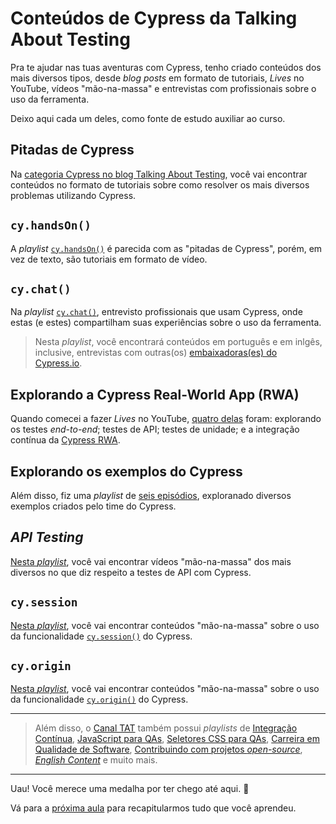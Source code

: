 # Conteúdos de Cypress da Talking About Testing

Pra te ajudar nas tuas aventuras com Cypress, tenho criado conteúdos dos mais diversos tipos, desde _blog posts_ em formato de tutoriais, _Lives_ no YouTube, vídeos "mão-na-massa" e entrevistas com profissionais sobre o uso da ferramenta.

Deixo aqui cada um deles, como fonte de estudo auxiliar ao curso.

## Pitadas de Cypress

Na [categoria Cypress no blog Talking About Testing](https://talkingabouttesting.com/category/cypress/), você vai encontrar conteúdos no formato de tutoriais sobre como resolver os mais diversos problemas utilizando Cypress.

## `cy.handsOn()`

A _playlist_ [`cy.handsOn()`](https://www.youtube.com/playlist?list=PL-eblSNRj0QHIRCg9hYUYzSY87EyWo4k_) é parecida com as "pitadas de Cypress", porém, em vez de texto, são tutoriais em formato de vídeo.

## `cy.chat()`

Na _playlist_ [`cy.chat()`](https://www.youtube.com/playlist?list=PL-eblSNRj0QH95Kx6iMR_Fwk5WsCM89Ha), entrevisto profissionais que usam Cypress, onde estas (e estes) compartilham suas experiências sobre o uso da ferramenta.

> Nesta _playlist_, você encontrará conteúdos em português e em inlgês, inclusive, entrevistas com outras(os) [embaixadoras(es) do Cypress.io](https://www.cypress.io/ambassadors/).

## Explorando a Cypress Real-World App (RWA)

Quando comecei a fazer _Lives_ no YouTube, [quatro delas](https://youtube.com/playlist?list=PL-eblSNRj0QGU6gO4Yhb27ZwaCASG-lQl) foram: explorando os testes _end-to-end_; testes de API; testes de unidade; e a integração contínua da [Cypress RWA](https://github.com/cypress-io/cypress-realworld-app).

## Explorando os exemplos do Cypress

Além disso, fiz uma _playlist_ de [seis episódios](https://youtube.com/playlist?list=PL-eblSNRj0QFFRzKi2GP0U-I5xFlUHW5E), exploranado diversos exemplos criados pelo time do Cypress.

## _API Testing_

[Nesta _playlist_](https://www.youtube.com/playlist?list=PL-eblSNRj0QGkMqsqxUvy7VI4VfXEUp-G), você vai encontrar vídeos "mão-na-massa" dos mais diversos no que diz respeito a testes de API com Cypress.

## `cy.session`

[Nesta _playlist_](https://www.youtube.com/playlist?list=PL-eblSNRj0QF1RA4fd9FrDVov_uyYfCAL), você vai encontrar conteúdos "mão-na-massa" sobre o uso da funcionalidade [`cy.session()`](https://docs.cypress.io/api/commands/session) do Cypress.

## `cy.origin`

[Nesta _playlist_](https://youtube.com/playlist?list=PL-eblSNRj0QGTdVBmyETrANxfWdDWo5LV), você vai encontrar conteúdos "mão-na-massa" sobre o uso da funcionalidade [`cy.origin()`](https://docs.cypress.io/api/commands/origin) do Cypress.

___

> Além disso, o [Canal TAT](https://www.youtube.com/@TalkingAboutTesting/playlists) também possui _playlists_ de [Integração Contínua](https://www.youtube.com/playlist?list=PL-eblSNRj0QHgzdWNkGks9_JdhV9iAwFr), [JavaScript para QAs](https://www.youtube.com/playlist?list=PL-eblSNRj0QH36XrwvGfhh14GjpG-ViS2), [Seletores CSS para QAs](https://www.youtube.com/playlist?list=PL-eblSNRj0QHGg3iE2HAtOkzIyNH9DSjL), [Carreira em Qualidade de Software](https://www.youtube.com/playlist?list=PL-eblSNRj0QEFTDuBqAgIN1H6vRViVLRL), [Contribuindo com projetos _open-source_](https://www.youtube.com/playlist?list=PL-eblSNRj0QEWVVNZJRfJX_H_m-Bd0IXY), [_English Content_](https://www.youtube.com/playlist?list=PL-eblSNRj0QFCgBuHFSSJUeEYDm6wwvHI) e muito mais.

___

Uau! Você merece uma medalha por ter chego até aqui. 🥇

Vá para a [próxima aula](./congratulations.md) para recapitularmos tudo que você aprendeu.
